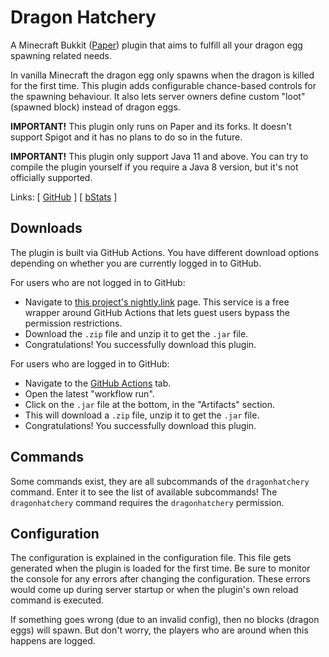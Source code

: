 # Dragon Hatchery

A Minecraft Bukkit ([Paper](https://github.com/PaperMC/Paper)) plugin that aims to fulfill
all your dragon egg spawning related needs.

In vanilla Minecraft the dragon egg only spawns when the dragon is killed for the first
time. This plugin adds configurable chance-based controls for the spawning behaviour. It
also lets server owners define custom "loot" (spawned block) instead of dragon eggs.

**IMPORTANT!** This plugin only runs on Paper and its forks. It doesn't support Spigot and
it has no plans to do so in the future.

**IMPORTANT!** This plugin only support Java 11 and above. You can try to compile the
plugin yourself if you require a Java 8 version, but it's not officially supported.

Links:
[ [GitHub](https://github.com/Trigary/DragonHatchery) ]
[ [bStats](https://bstats.org/plugin/bukkit/DragonHatchery/10368) ]

## Downloads

The plugin is built via GitHub Actions. You have different download options depending on
whether you are currently logged in to GitHub.

For users who are not logged in to GitHub:

- Navigate to
  [this project's nightly.link](https://nightly.link/Trigary/DragonHatchery/workflows/build/master)
  page. This service is a free wrapper around GitHub Actions that lets guest users bypass
  the permission restrictions.
- Download the `.zip` file and unzip it to get the `.jar` file.
- Congratulations! You successfully download this plugin.

For users who are logged in to GitHub:

- Navigate to the [GitHub Actions](https://github.com/Trigary/DragonHatchery/actions) tab.
- Open the latest "workflow run".
- Click on the `.jar` file at the bottom, in the "Artifacts" section.
- This will download a `.zip` file, unzip it to get the `.jar` file.
- Congratulations! You successfully download this plugin.

## Commands

Some commands exist, they are all subcommands of the `dragonhatchery` command. Enter it to
see the list of available subcommands! The `dragonhatchery` command requires
the `dragonhatchery` permission.

## Configuration

The configuration is explained in the configuration file. This file gets generated when
the plugin is loaded for the first time. Be sure to monitor the console for any errors
after changing the configuration. These errors would come up during server startup or when
the plugin's own reload command is executed.

If something goes wrong (due to an invalid config), then no blocks (dragon eggs) will
spawn. But don't worry, the players who are around when this happens are logged.
